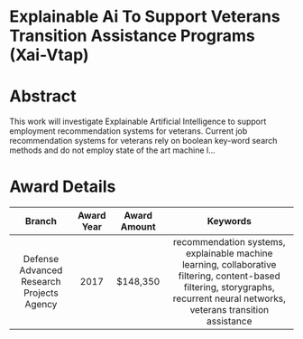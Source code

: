 
Explainable Ai To Support Veterans Transition Assistance Programs (Xai-Vtap)
============================================================================

# Abstract


This work will investigate Explainable Artificial Intelligence to support employment recommendation systems for veterans. Current job recommendation systems for veterans rely on boolean key-word search methods and do not employ state of the art machine l...  

# Award Details

|Branch|Award Year|Award Amount|Keywords|
| :---: | :---: | :---: | :---: |
|Defense Advanced Research Projects Agency|2017|$148,350|recommendation systems, explainable machine learning, collaborative filtering, content-based filtering, storygraphs, recurrent neural networks, veterans transition assistance|
